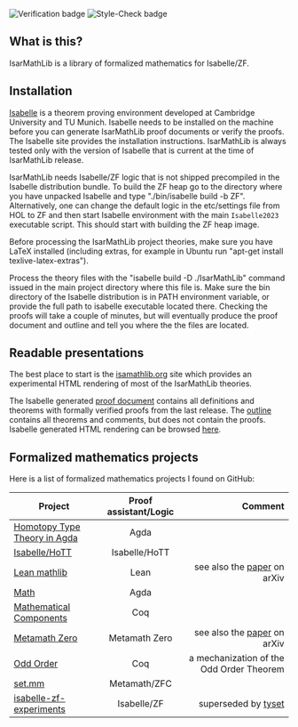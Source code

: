 ![Verification badge](https://github.com/SKolodynski/IsarMathLib/actions/workflows/verification.yml/badge.svg)
![Style-Check badge](https://github.com/SKolodynski/IsarMathLib/actions/workflows/style-check.yml/badge.svg)

## What is this?

IsarMathLib is a library of formalized mathematics for Isabelle/ZF.

## Installation

[Isabelle](https://www.cl.cam.ac.uk/research/hvg/Isabelle/index.html) is a theorem proving environment developed at Cambridge University and TU Munich.
Isabelle needs to be installed on the machine before you can generate IsarMathLib proof documents or verify the proofs. The Isabelle site provides the installation instructions. IsarMathLib is always tested only with the version of Isabelle that is current at the time of IsarMathLib release.

IsarMathLib needs Isabelle/ZF logic that is not shipped precompiled in the Isabelle distribution bundle. To build the ZF heap go to the directory where you have unpacked Isabelle and type "./bin/isabelle build -b ZF". Alternatively, one can change the default logic in the etc/settings file from HOL to ZF and then start Isabelle environment with the main `Isabelle2023` executable script. This should start with building the ZF heap image.

Before processing the IsarMathLib project theories, make sure you have LaTeX installed (including extras, for example in Ubuntu run "apt-get install texlive-latex-extras").

Process the theory files with the "isabelle build -D ./IsarMathLib" command issued in the main project directory where this file is. Make sure the bin directory of the Isabelle distribution is in PATH environment variable, or provide the full path to isabelle executable located there. Checking the proofs will take a couple of minutes, but will eventually produce the proof document and outline and tell you where the the files are located.

## Readable presentations

The best place to start is the [isamathlib.org](http://www.isarmathlib.org/) site which provides an experimental HTML rendering of most of the IsarMathLib theories.

The Isabelle generated [proof document](https://skolodynski.github.io/IsarMathLib/IsarMathLib/document.pdf) contains all definitions and theorems with formally verified proofs from the last release. The [outline](https://skolodynski.github.io/IsarMathLib/IsarMathLib/outline.pdf) contains all theorems and comments, but does not contain the proofs. Isabelle generated HTML rendering can be browsed [here](https://skolodynski.github.io/IsarMathLib/IsarMathLib/index.html).


## Formalized mathematics projects

Here is a list of formalized mathematics projects I found on GitHub:

| Project                                                          | Proof assistant/Logic  |  Comment |
|------------------------------------------------------------------|:----------------------:|---------:|
| [Homotopy Type Theory in Agda](https://github.com/HoTT/HoTT-Agda)|  Agda                  |          |
| [Isabelle/HoTT](https://github.com/jaycech3n/Isabelle-HoTT)      |  Isabelle/HoTT         |          |
| [Lean mathlib](https://github.com/leanprover-community/mathlib)  |  Lean                  |see also the [paper](https://arxiv.org/abs/1910.09336) on arXiv |
| [Math](https://github.com/berenoguz/Math)                        |  Agda                  |          |
| [Mathematical Components](https://github.com/math-comp/math-comp)|  Coq                   |          |
| [Metamath Zero](https://github.com/digama0/mm0)                  |  Metamath Zero         |see also the [paper](https://arxiv.org/abs/1910.10703) on arXiv |
| [Odd Order](https://github.com/math-comp/odd-order)              |  Coq                   |a mechanization of the Odd Order Theorem|
| [set.mm](https://github.com/metamath/set.mm)                     |  Metamath/ZFC          |          |
| [isabelle-zf-experiments](https://github.com/alexkrauss/isabelle-zf-experiments)| Isabelle/ZF | superseded by [tyset](https://bitbucket.org/cezaryka/tyset/src/master/) |

